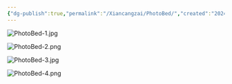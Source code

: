 ```yaml
---
{"dg-publish":true,"permalink":"/Xiancangzai/PhotoBed/","created":"2024-12-06T13:15:36.791+08:00"}
---
```



![PhotoBed-1.jpg](/img/user/%E9%99%84%E4%BB%B6/%E9%99%84%E4%BB%B62024/PhotoBed-1.jpg)

![PhotoBed-2.png](/img/user/%E9%99%84%E4%BB%B6/%E9%99%84%E4%BB%B62024/PhotoBed-2.png)

![PhotoBed-3.jpg](/img/user/%E9%99%84%E4%BB%B6/%E9%99%84%E4%BB%B62024/PhotoBed-3.jpg)

![PhotoBed-4.png](/img/user/%E9%99%84%E4%BB%B6/%E9%99%84%E4%BB%B62024/PhotoBed-4.png)
